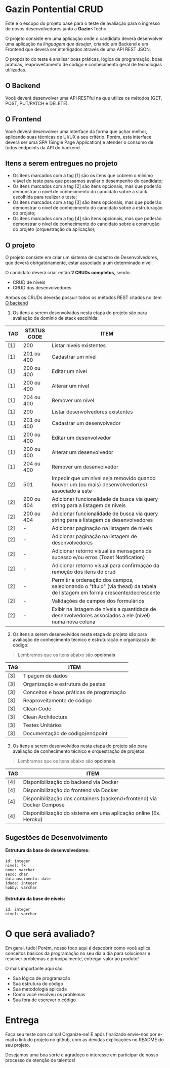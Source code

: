 # Gazin Pontential CRUD
Este é o escopo do projeto base para o teste de avaliação para o ingresso de novos desenvolvedores junto a **Gazin**\<Tech>

O projeto consiste em uma aplicação onde o candidato deverá desenvolver uma aplicação na *linguagem que desejar*, criando um Backend e um Frontend  que deverá ser interligados através de uma API REST JSON.
  
O propósito do teste é analisar boas práticas, lógica de programação, boas práticas, reaproveitamento de código e conhecimento geral de tecnologias utilizadas.

## O Backend
Você deverá desenvolver uma API RESTful na que utilize os métodos (​GET​, ​POST​, ​PUT/PATCH​ e ​DELETE​).

## O Frontend
Você deverá desenvolver uma interface da forma que achar melhor, aplicando suas técnicas de UI/UX a seu critério. Porém, esta interface deverá ser uma SPA (Single Page Application) e atender o consumo de todos endpoints da API do backend.

## Itens a serem entregues no projeto
* Os itens marcados com a tag [1] são os itens que cobrem o mínimo viável do teste para que possamos avaliar o desempenho do candidato;
* Os itens marcados com a tag [2] são itens opcionais, mas que poderão demonstrar o nível de conhecimento do candidato sobre a stack escolhida para realizar o teste;
* Os itens marcados com a tag [3] são itens opcionais, mas que poderão demonstrar o nível de conhecimento do candidato sobre a estruturação do projeto;
* Os itens marcados com a tag [4] são itens opcionais, mas que poderão demonstrar o nível de conhecimento do candidato sobre a construção do projeto (orquestração da aplicação);

## O projeto
O projeto consiste em criar um sistema de cadastro de Desenvolvedores, que deverá obrigatóriamente, estar associado a um determinado nível. 

O candidato deverá criar então **2 CRUDs completos**, sendo:



* CRUD de níveis
* CRUD dos desenvolvedores

Ambos os CRUDs deverão possuir todos os métodos REST citados no item [O backend](https://github.com/dmsysop/gazin-potencial-crud/blob/main/README.md#o-backend)

1. Os itens a serem desenvolvidos nesta etapa do projeto são para avaliação de domínio de stack escolhida:

TAG | STATUS CODE | ITEM
--- | ----------- | ------------
[1] | 200 | Listar níveis existentes
[1] | 201 ou 400 | Cadastrar um nível
[1] | 200 ou 400 | Editar um nível
[1] | 200 ou 400 | Alterar um nível
[1] | 204 ou 400 | Remover um nível
[1] | 200 | Listar desenvolvedores existentes
[1] | 201 ou 400 | Cadastrar um desenvolvedor
[1] | 200 ou 400 | Editar um desenvolvedor
[1] | 200 ou 400 | Alterar um desenvolvedor
[1] | 204 ou 400 | Remover um desenvolvedor
[2] | 501 | Impedir que um nível seja removido quando houver um (ou mais) desenvolvedor(es) associado a este
[2] | 200 ou 404 | Adicionar funcionalidade de busca via query string para a listagem de níveis
[2] | 200 ou 404 | Adicionar funcionalidade de busca via query string para a listagem de desenvolvedores
[2] | - | Adicionar paginação na listagem de níveis
[2] | - | Adicionar paginação na listagem de desenvolvedores
[2] | - | Adicionar retorno visual às mensagens de sucesso e/ou erros (Toast Notification)
[2] | - | Adicionar retorno visual para confirmação da remoção dos itens do crud
[2] | - | Permitir a ordenação dos campos, selecionando o "título" (via thead) da tabela de listagem em forma crescente/decrescente
[2] | - | Validações de campos dos formulários
[2] | - | Exibir na listagem de níveis a quantidade de desenvolvedores associados a ele (nível) numa nova coluna


2. Os itens a serem desenvolvidos nesta etapa do projeto são para avaliação de conhecimento técnico e estruturação e organização de código:
> Lembramos que os itens abaixo são __opcionais__

TAG | ITEM
--- | ------------
[3] |  Tipagem de dados
[3] |  Organização e estrutura de pastas
[3] |  Conceitos e boas práticas de programação
[3] |  Reaproveitamento de código
[3] |  Clean Code
[3] |  Clean Architecture
[3] |  Testes Unitários
[3] |  Documentação de código/endpoint


3. Os itens a serem desenvolvidos nesta etapa do projeto são para avaliação de conhecimento técnico e orquestração de projetos:
> Lembramos que os itens abaixo são __opcionais__

TAG | ITEM
--- | ------------
[4] | Disponibilização do backend via Docker
[4] | Disponibilização do frontend via Docker
[4] | Disponibilização dos containers (backend+frontend) via Docker Compose
[4] | Disponibilização do sistema em uma aplicação online (Ex. Heroku)


## Sugestões de Desenvolvimento

#### Estrutura da base de desenvolvedores:
```
id: integer
nivel: fk
nome: varchar
sexo: char
datanascimento: date
idade: integer
hobby: varchar
```

#### Estrutura da base de níveis:
```
id: integer
nivel: varchar
```

# O que será avaliado?
Em geral, tudo! Porém, nosso foco aqui é descobrir como você aplica conceitos básicos da programação no seu dia a dia para solucionar e resolver problemas e principalmente, entregar valor ao produto!

O mais importante aqui são:

- Sua lógica de programação
- Sua estrutura do código
- Sua metodologia aplicada
- Como você resolveu os problemas
- Sua fora de escrever o código


# Entrega
Faça seu teste com calma! Organize-se! E após finalizado envie-nos por e-mail o link do projeto no github, com as devidas explicações no README do seu projeto.

Desejamos uma boa sorte e agradeço o interesse em participar de nosso processo de otenção de talentos!
